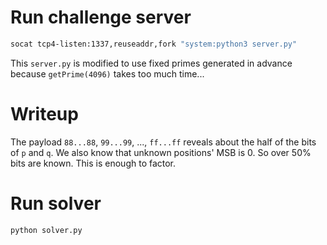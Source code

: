 # Run challenge server
```bash
socat tcp4-listen:1337,reuseaddr,fork "system:python3 server.py"
```
This `server.py` is modified to use fixed primes generated in advance because `getPrime(4096)` takes too much time...

# Writeup
The payload `88...88`, `99...99`, ..., `ff...ff` reveals about the half of the bits of `p` and `q`. We also know that unknown positions' MSB is 0. So over 50% bits are known. This is enough to factor.

# Run solver
```bash
python solver.py
```
